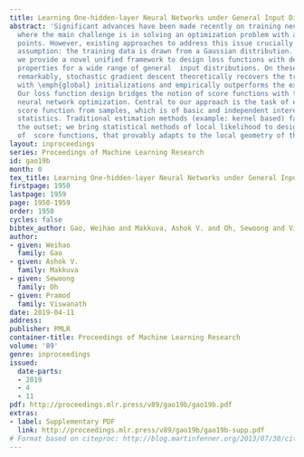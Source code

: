 ```yaml
---
title: Learning One-hidden-layer Neural Networks under General Input Distributions
abstract: 'Significant advances have been made recently on training neural networks,
  where the main challenge is in solving an optimization problem with abundant critical
  points. However, existing approaches to address this issue crucially rely on a restrictive
  assumption: the training data is drawn from a Gaussian distribution. In this paper,
  we provide a novel unified framework to design loss functions with desirable landscape
  properties for a wide range of general  input distributions. On these loss functions,
  remarkably, stochastic gradient descent theoretically recovers the true parameters
  with \emph{global} initializations and empirically outperforms the existing approaches.
  Our loss function design bridges the notion of score functions with the topic of
  neural network optimization. Central to our approach is the task of estimating the
  score function from samples, which is of basic and independent interest to theoretical
  statistics. Traditional estimation methods (example: kernel based) fail right at
  the outset; we bring statistical methods of local likelihood to design a novel estimator
  of  score functions, that provably adapts to the local geometry of the unknown  density.'
layout: inproceedings
series: Proceedings of Machine Learning Research
id: gao19b
month: 0
tex_title: Learning One-hidden-layer Neural Networks under General Input Distributions
firstpage: 1950
lastpage: 1959
page: 1950-1959
order: 1950
cycles: false
bibtex_author: Gao, Weihao and Makkuva, Ashok V. and Oh, Sewoong and Viswanath, Pramod
author:
- given: Weihao
  family: Gao
- given: Ashok V.
  family: Makkuva
- given: Sewoong
  family: Oh
- given: Pramod
  family: Viswanath
date: 2019-04-11
address: 
publisher: PMLR
container-title: Proceedings of Machine Learning Research
volume: '89'
genre: inproceedings
issued:
  date-parts:
  - 2019
  - 4
  - 11
pdf: http://proceedings.mlr.press/v89/gao19b/gao19b.pdf
extras:
- label: Supplementary PDF
  link: http://proceedings.mlr.press/v89/gao19b/gao19b-supp.pdf
# Format based on citeproc: http://blog.martinfenner.org/2013/07/30/citeproc-yaml-for-bibliographies/
---
```


